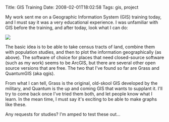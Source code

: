 Title: GIS Training
Date: 2008-02-01T18:02:58
Tags: gis, project


My work sent me on a Geographic Information System (GIS) training today, and I must say it was a very educational experience. I was unfamiliar with GIS before the training, and after today, look what I can do:

<img src="http://www.michaeljaylissner.com/files/images/gis-example2.preview.jpg">

The basic idea is to be able to take census tracts of land, combine them with population studies, and then to plot the information geographically (as above). The software of choice for places that need closed-source software (such as my work) seems to be ArcGIS, but there are several other open source versions that are free. The two that I've found so far are Grass and QuantumGIS (aka qgis). 

From what I can tell, Grass is the original, old-skool GIS developed by the military, and Quantum is the up and coming GIS that wants to supplant it. I'll try to come back once I've tried them both, and let people know what I learn. In the mean time, I must say it's exciting to be able to make graphs like these. 

Any requests for studies? I'm amped to test these out...<!--break-->
